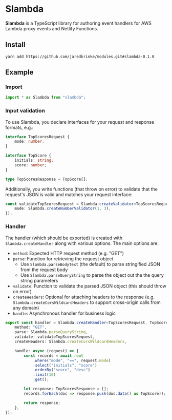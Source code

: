# Slambda

**Slambda** is a TypeScript library for authoring event handlers for AWS Lambda proxy events and Netlify Functions.

## Install
```
yarn add https://github.com/jaredkrinke/modules.git#slambda-0.1.0
```

## Example

### Import

```typescript
import * as Slambda from "slambda";
```

### Input validation
To use Slambda, you declare interfaces for your request and response formats, e.g.:

```typescript
interface TopScoresRequest {
    mode: number;
}

interface TopScore {
    initials: string;
    score: number;
}

type TopScoresResponse = TopScore[];
```

Additionally, you write functions (that throw on error) to validate that the request's JSON is valid and matches your request interface:

```typescript
const validateTopScoresRequest = Slambda.createValidator<TopScoresRequest>({
    mode: Slambda.createNumberValidator(1, 3),
});
```

### Handler
The handler (which should be exported) is created with `Slambda.createHandler` along with various options. The main options are:

* `method`: Expected HTTP request method (e.g. "GET")
* `parse`: Function for retrieving the request object
  * Use `Slambda.parseBodyText` (the default) to parse stringified JSON from the request body
  * Use `Slambda.parseQueryString` to parse the object out the the query string parameters
* `validate`: Function to validate the parsed JSON object (this should throw on error)
* `createHeaders`: Optional for attaching headers to the response (e.g. `Slambda.createCorsWildcardHeaders` to support cross-origin calls from any domain)
* `handle`: Asynchronous handler for business logic

```typescript
export const handler = Slambda.createHandler<TopScoresRequest, TopScoresResponse>({
    method: "GET",
    parse: Slambda.parseQueryString,
    validate: validateTopScoresRequest,
    createHeaders: Slambda.createCorsWildcardHeaders,

    handle: async (request) => {
        const records = await root
            .where("mode", "==", request.mode)
            .select("initials", "score")
            .orderBy("score", "desc")
            .limit(10)
            .get();

        let response: TopScoresResponse = [];
        records.forEach(doc => response.push(doc.data() as TopScore));

        return response;
    },
});
```
